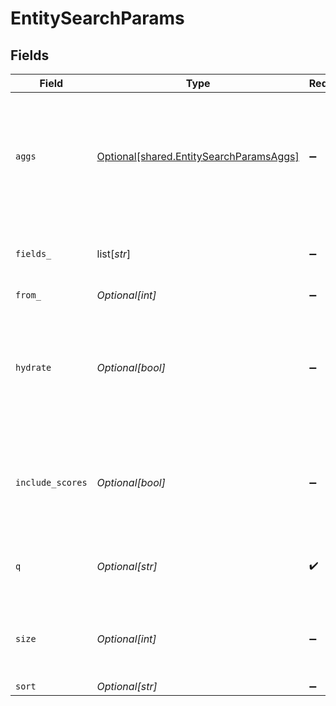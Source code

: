 # EntitySearchParams


## Fields

| Field                                                                                                      | Type                                                                                                       | Required                                                                                                   | Description                                                                                                | Example                                                                                                    |
| ---------------------------------------------------------------------------------------------------------- | ---------------------------------------------------------------------------------------------------------- | ---------------------------------------------------------------------------------------------------------- | ---------------------------------------------------------------------------------------------------------- | ---------------------------------------------------------------------------------------------------------- |
| `aggs`                                                                                                     | [Optional[shared.EntitySearchParamsAggs]](undefined/models/shared/entitysearchparamsaggs.md)               | :heavy_minus_sign:                                                                                         | Aggregation supported by ElasticSearch allows summarizing data as metrics, statistics, or other analytics. |                                                                                                            |
| `fields_`                                                                                                  | list[*str*]                                                                                                | :heavy_minus_sign:                                                                                         | List of entity fields to include in search results                                                         | _id,_title,first_name                                                                                      |
| `from_`                                                                                                    | *Optional[int]*                                                                                            | :heavy_minus_sign:                                                                                         | N/A                                                                                                        |                                                                                                            |
| `hydrate`                                                                                                  | *Optional[bool]*                                                                                           | :heavy_minus_sign:                                                                                         | When true, enables entity hydration to resolve nested $relation & $relation_ref references in-place.       |                                                                                                            |
| `include_scores`                                                                                           | *Optional[bool]*                                                                                           | :heavy_minus_sign:                                                                                         | Adds a `_score` number field to results that can be used to rank by match score                            |                                                                                                            |
| `q`                                                                                                        | *Optional[str]*                                                                                            | :heavy_check_mark:                                                                                         | Lucene queries supported with ElasticSearch                                                                | _schema:contact AND status:active                                                                          |
| `size`                                                                                                     | *Optional[int]*                                                                                            | :heavy_minus_sign:                                                                                         | Max search size is 1000 with higher values defaulting to 1000                                              |                                                                                                            |
| `sort`                                                                                                     | *Optional[str]*                                                                                            | :heavy_minus_sign:                                                                                         | N/A                                                                                                        | _created_at:desc                                                                                           |